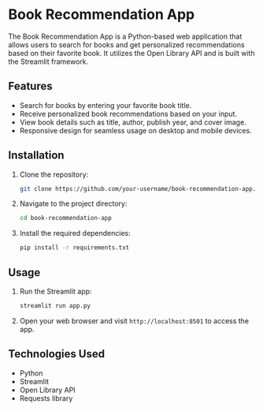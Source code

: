 # Book Recommendation App

The Book Recommendation App is a Python-based web application that allows users to search for books and get personalized recommendations based on their favorite book. It utilizes the Open Library API and is built with the Streamlit framework.


## Features

- Search for books by entering your favorite book title.
- Receive personalized book recommendations based on your input.
- View book details such as title, author, publish year, and cover image.
- Responsive design for seamless usage on desktop and mobile devices.

## Installation

1. Clone the repository:

   ```bash
   git clone https://github.com/your-username/book-recommendation-app.git
   ```

2. Navigate to the project directory:

   ```bash
   cd book-recommendation-app
   ```

3. Install the required dependencies:

   ```bash
   pip install -r requirements.txt
   ```

## Usage

1. Run the Streamlit app:

   ```bash
   streamlit run app.py
   ```

2. Open your web browser and visit `http://localhost:8501` to access the app.

## Technologies Used

- Python
- Streamlit
- Open Library API
- Requests library
